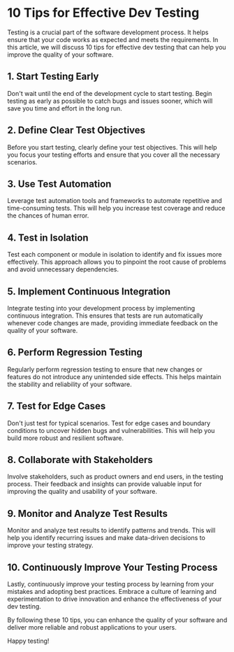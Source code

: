 # 10 Tips for Effective Dev Testing

Testing is a crucial part of the software development process. It helps ensure that your code works as expected and meets the requirements. In this article, we will discuss 10 tips for effective dev testing that can help you improve the quality of your software.

## 1. Start Testing Early

Don't wait until the end of the development cycle to start testing. Begin testing as early as possible to catch bugs and issues sooner, which will save you time and effort in the long run.

## 2. Define Clear Test Objectives

Before you start testing, clearly define your test objectives. This will help you focus your testing efforts and ensure that you cover all the necessary scenarios.

## 3. Use Test Automation

Leverage test automation tools and frameworks to automate repetitive and time-consuming tests. This will help you increase test coverage and reduce the chances of human error.

## 4. Test in Isolation

Test each component or module in isolation to identify and fix issues more effectively. This approach allows you to pinpoint the root cause of problems and avoid unnecessary dependencies.

## 5. Implement Continuous Integration

Integrate testing into your development process by implementing continuous integration. This ensures that tests are run automatically whenever code changes are made, providing immediate feedback on the quality of your software.

## 6. Perform Regression Testing

Regularly perform regression testing to ensure that new changes or features do not introduce any unintended side effects. This helps maintain the stability and reliability of your software.

## 7. Test for Edge Cases

Don't just test for typical scenarios. Test for edge cases and boundary conditions to uncover hidden bugs and vulnerabilities. This will help you build more robust and resilient software.

## 8. Collaborate with Stakeholders

Involve stakeholders, such as product owners and end users, in the testing process. Their feedback and insights can provide valuable input for improving the quality and usability of your software.

## 9. Monitor and Analyze Test Results

Monitor and analyze test results to identify patterns and trends. This will help you identify recurring issues and make data-driven decisions to improve your testing strategy.

## 10. Continuously Improve Your Testing Process

Lastly, continuously improve your testing process by learning from your mistakes and adopting best practices. Embrace a culture of learning and experimentation to drive innovation and enhance the effectiveness of your dev testing.

By following these 10 tips, you can enhance the quality of your software and deliver more reliable and robust applications to your users.

Happy testing!